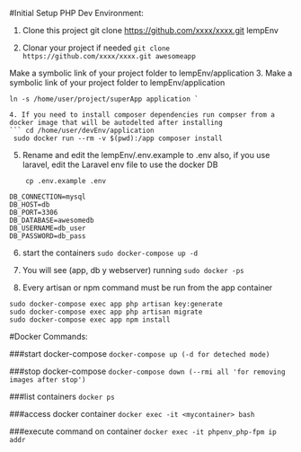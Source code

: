 #Initial Setup PHP Dev Environment:

1. Clone this project
      git clone https://github.com/xxxx/xxxx.git lempEnv

2. Clonar your project if needed
`git clone https://github.com/xxxx/xxxx.git awesomeapp`

Make a symbolic link of your project folder to lempEnv/application
3. Make a symbolic link of your project folder to lempEnv/application
```ej: cd /home/user/lempEnv
ln -s /home/user/project/superApp application `

4. If you need to install composer dependencies run compser from a docker image that will be autodelted after installing
``` cd /home/user/devEnv/application
 sudo docker run --rm -v $(pwd):/app composer install
 ```

5. Rename and edit the lempEnv/.env.example to .env 
also, if you use laravel, edit the  Laravel env file to use the docker DB
``` cd /home/user/devEnv/application
    cp .env.example .env
 ```
```
DB_CONNECTION=mysql
DB_HOST=db
DB_PORT=3306
DB_DATABASE=awesomedb
DB_USERNAME=db_user
DB_PASSWORD=db_pass

```

6. start the containers
`sudo docker-compose up -d`

7. You will see (app, db y webserver) running
`sudo docker -ps`

8. Every artisan or npm command must be run from the app container
```
sudo docker-compose exec app php artisan key:generate
sudo docker-compose exec app php artisan migrate
sudo docker-compose exec app npm install
```



#Docker Commands:

###start docker-compose
`docker-compose up (-d for deteched mode)`

###stop docker-compose
`docker-compose down (--rmi all 'for removing images after stop') `

###list containers
`docker ps `

###access docker container
`docker exec -it <mycontainer> bash`

###execute command on container
`docker exec -it phpenv_php-fpm ip addr`